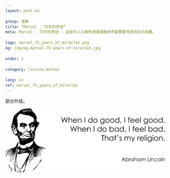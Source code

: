 ```yaml
---
layout: post-ea

group: 漫画
title: “Marvel - 75年的奇迹”
meta: Marvel - 75年的奇迹 – 这是令人兴奋的漫威漫画世界最重要场景的巨大收藏。

logo: marvel_75_years_of_miracles.png
og: img/og-marvel-75-years-of-miracles.jpg

order: 1

category: lincoln_market

lang: cn
ref: marvel_75_years_of_miracles
---
```


部分升级。  

<a data-fancybox="gallery" href="/img/programming/Lincoln.png"><img src="/img/programming/Lincoln.png" alt=""></a>
